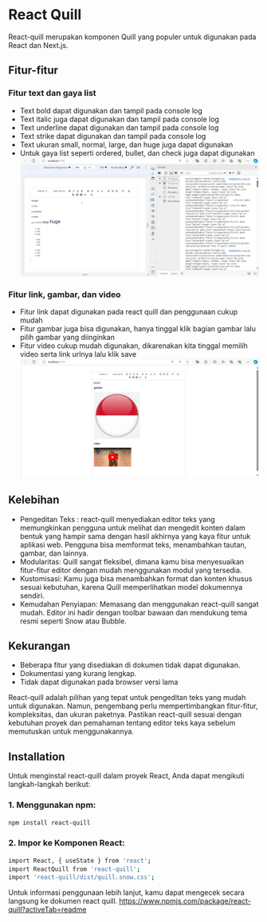 # React Quill 

React-quill merupakan komponen Quill yang populer untuk digunakan pada React dan Next.js.

## Fitur-fitur
### Fitur text dan gaya list
- Text bold dapat digunakan dan tampil pada console log <strong></strong>
- Text italic juga dapat digunakan dan tampil pada console log <em></em>
- Text underline dapat digunakan dan tampil pada console log <u></u>
- Text strike dapat digunakan dan tampil pada console log <s></s>
- Text ukuran small, normal, large, dan huge juga dapat digunakan
- Untuk gaya list seperti ordered, bullet, dan check juga dapat digunakan
![alt text](https://github.com/josuafrino/Quill-JS/blob/main/public/image/text.png?raw=true)




### Fitur link, gambar, dan video
- Fitur link dapat digunakan pada react quill dan penggunaan cukup mudah
- Fitur gambar juga bisa digunakan, hanya tinggal klik bagian gambar lalu pilih gambar yang diinginkan
- Fitur video cukup mudah digunakan, dikarenakan kita tinggal memilih video serta link urlnya lalu klik save
![alt text](https://github.com/josuafrino/Quill-JS/blob/main/public/image/link%2C%20gambar%2C%20video.png?raw=true)

## Kelebihan

- Pengeditan Teks : react-quill menyediakan editor teks yang memungkinkan pengguna untuk melihat dan mengedit konten dalam bentuk yang hampir sama dengan hasil akhirnya yang kaya fitur untuk aplikasi web. Pengguna bisa memformat teks, menambahkan tautan, gambar, dan lainnya.
- Modularitas: Quill sangat fleksibel, dimana kamu bisa menyesuaikan fitur-fitur editor dengan mudah menggunakan modul yang tersedia.
- Kustomisasi: Kamu juga bisa menambahkan format dan konten khusus sesuai kebutuhan, karena Quill memperlihatkan model dokumennya sendiri.
- Kemudahan Penyiapan: Memasang dan menggunakan react-quill sangat mudah. Editor ini hadir dengan toolbar bawaan dan mendukung tema resmi seperti Snow atau Bubble.

## Kekurangan

- Beberapa fitur yang disediakan di dokumen tidak dapat digunakan.
- Dokumentasi yang kurang lengkap.
- Tidak dapat digunakan pada browser versi lama

React-quill adalah pilihan yang tepat untuk pengeditan teks yang mudah untuk digunakan. Namun, pengembang perlu mempertimbangkan fitur-fitur, kompleksitas, dan ukuran paketnya. Pastikan react-quill sesuai dengan kebutuhan proyek dan pemahaman tentang editor teks kaya sebelum memutuskan untuk menggunakannya.

## Installation

Untuk menginstal react-quill dalam proyek React, Anda dapat mengikuti langkah-langkah berikut:
### 1. Menggunakan npm:

```sh
npm install react-quill
```
### 2. Impor ke Komponen React:


```sh
import React, { useState } from 'react';
import ReactQuill from 'react-quill';
import 'react-quill/dist/quill.snow.css';
```
Untuk informasi penggunaan lebih lanjut, kamu dapat mengecek secara langsung 
ke dokumen react quill.
https://www.npmjs.com/package/react-quill?activeTab=readme
